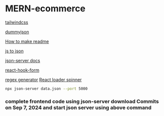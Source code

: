 # MERN-ecommerce

<!-- https://readme.so/  How to write readme file-->
<!-- https://dummyjson.com/  get dummy data in json format like list of products, list of users, etc.-->

[tailwindcss](https://tailwindcss.com/)

[dummyjson](https://dummyjson.com/)

[How to make readme](https://readme.so/)

[js to json](https://www.convertsimple.com/convert-javascript-to-json/)

<!-- extention for tailwind---Tailwind CSS IntelliSense -->
<!-- quokka.js extension to find all brand from products data -->

[json-server docs](https://www.npmjs.com/package/json-server/v/0.16.1#sort)

[react-hook-form](https://react-hook-form.com/get-started#)

[regex generator](https://regexr.com/)
[React loader spinner](https://mhnpd.github.io/react-loader-spinner/docs/components/color-ring)

```bash
npx json-server data.json --port 5000
```

### complete frontend code using json-server download Commits on Sep 7, 2024 and start json server using above command
